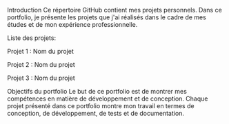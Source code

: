 
Introduction
Ce répertoire GitHub contient mes projets personnels. Dans ce portfolio, je présente les projets que j'ai réalisés dans le cadre de mes études et de mon expérience professionnelle.


Liste des projets:

Projet 1 : Nom du projet

Projet 2 : Nom du projet

Projet 3 : Nom du projet


Objectifs du portfolio
Le but de ce portfolio est de montrer mes compétences en matière de développement et de conception. Chaque projet présenté dans ce portfolio montre mon travail en termes de conception, de développement, de tests et de documentation.